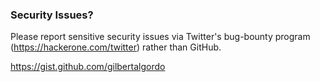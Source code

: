### Security Issues?
Please report sensitive security issues via Twitter's bug-bounty program (https://hackerone.com/twitter) rather than GitHub.

https://gist.github.com/gilbertalgordo
